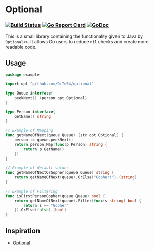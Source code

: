 # Optional
### [![Build Status](https://travis-ci.org/DiTo04/optional.svg?branch=master)](https://travis-ci.org/DiTo04/optional) [![Go Report Card](https://goreportcard.com/badge/github.com/DiTo04/optional)](https://goreportcard.com/report/github.com/DiTo04/optional) [![GoDoc](https://godoc.org/github.com/DiTo04/optional?status.svg)](https://godoc.org/github.com/DiTo04/optional)

This is a small library containing the functionality given to Java by `Optional<>`.
It allows Go users to reduce `nil` checks and create more readable code.

## Usage
```go
package example

import opt "github.com/DiTo04/optional"

type Queue interface{
	peekNext() (person opt.Optional)
}

type Person interface{
	GetName() string
}

// Example of Mapping
func getNameOfNext(queue Queue) (str opt.Optional) {
	person := queue.peekNext()
	return person.Map(func(p Person) string {
		return p.GetName()
	})
}

// Example of default values
func getNameOfNextOrGopher(queue Queue) string {
	return getNameOfNext(queue).OrElse("Gopher!").(string)
}

// Example of Filtering
func isFirstPersonGopher(queue Queue) bool {
	return getNameOfNext(queue).Filter(func(s string) bool {
		return s == "Gopher"
	}).OrElse(false).(bool)
}
```

## Inspiration
* [Optional](https://docs.oracle.com/javase/8/docs/api/java/util/Optional.html)
